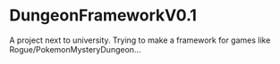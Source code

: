 # DungeonFrameworkV0.1
A project next to university. Trying to make a framework for games like Rogue/PokemonMysteryDungeon...
